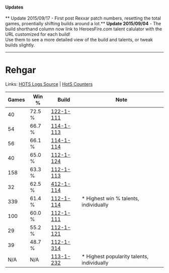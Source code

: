#### Updates
** Update 2015/09/17 - First post Rexxar patch numbers, resetting the total games, proentially shifting builds around a lot.**
**Update 2015/09/04** - The build shorthand column now link to HeroesFire.com talent calulator with the URL customized for each build!  
Use them to see a more detailed view of the build and talents, or tweak builds slightly.

***

# Rehgar

Links: [HOTS Logs Source](https://www.hotslogs.com/Sitewide/HeroDetails?Hero=Rehgar) | [HotS Counters](http://hotscounters.com/#/hero/Rehgar)

Games  | Win %  | Build     | Note
-----  | -----  | -----     | ----
40     | 72.5 % | [122-1-111](http://www.heroesfire.com/hots/talent-calculator/rehgar#gpXt) | 
54     | 66.7 % | [114-1-113](http://www.heroesfire.com/hots/talent-calculator/rehgar#gV_v) | 
56     | 66.1 % | [114-1-114](http://www.heroesfire.com/hots/talent-calculator/rehgar#gV_w) | 
40     | 65.0 % | [112-1-124](http://www.heroesfire.com/hots/talent-calculator/rehgar#gR7a) | 
158    | 63.3 % | [112-1-113](http://www.heroesfire.com/hots/talent-calculator/rehgar#gR7P) | 
32     | 62.5 % | [412-1-114](http://www.heroesfire.com/hots/talent-calculator/rehgar#rtYQ) | 
339    | 61.4 % | [112-1-114](http://www.heroesfire.com/hots/talent-calculator/rehgar#gR7Q) | * Highest win % talents, individually
100    | 60.0 % | [112-1-111](http://www.heroesfire.com/hots/talent-calculator/rehgar#gR7N) | 
29     | 55.2 % | [112-1-121](http://www.heroesfire.com/hots/talent-calculator/rehgar#gR7X) | 
39     | 48.7 % | [112-1-314](http://www.heroesfire.com/hots/talent-calculator/rehgar#gRAY) | 
N/A    | N/A    | [113-1-232](http://www.heroesfire.com/hots/talent-calculator/rehgar#gTbW) | * Highest popularity talents, individually
